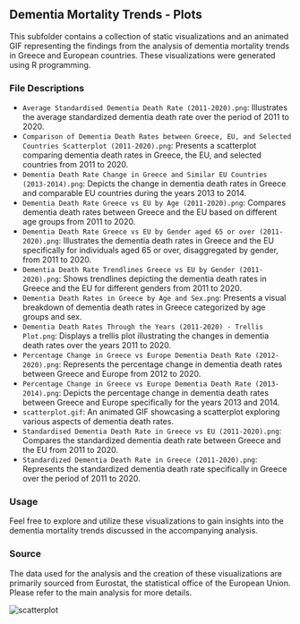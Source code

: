 ## Dementia Mortality Trends - Plots

This subfolder contains a collection of static visualizations and an animated GIF representing the findings from the analysis of dementia mortality trends in Greece and European countries. These visualizations were generated using R programming.

### File Descriptions

- `Average Standardised Dementia Death Rate (2011-2020).png`: Illustrates the average standardized dementia death rate over the period of 2011 to 2020.
- `Comparison of Dementia Death Rates between Greece, EU, and Selected Countries Scatterplot (2011-2020).png`: Presents a scatterplot comparing dementia death rates in Greece, the EU, and selected countries from 2011 to 2020.
- `Dementia Death Rate Change in Greece and Similar EU Countries (2013-2014).png`: Depicts the change in dementia death rates in Greece and comparable EU countries during the years 2013 to 2014.
- `Dementia Death Rate Greece vs EU by Age (2011-2020).png`: Compares dementia death rates between Greece and the EU based on different age groups from 2011 to 2020.
- `Dementia Death Rate Greece vs EU by Gender aged 65 or over (2011-2020).png`: Illustrates the dementia death rates in Greece and the EU specifically for individuals aged 65 or over, disaggregated by gender, from 2011 to 2020.
- `Dementia Death Rate Trendlines Greece vs EU by Gender (2011-2020).png`: Shows trendlines depicting the dementia death rates in Greece and the EU for different genders from 2011 to 2020.
- `Dementia Death Rates in Greece by Age and Sex.png`: Presents a visual breakdown of dementia death rates in Greece categorized by age groups and sex.
- `Dementia Death Rates Through the Years (2011-2020) - Trellis Plot.png`: Displays a trellis plot illustrating the changes in dementia death rates over the years 2011 to 2020.
- `Percentage Change in Greece vs Europe Dementia Death Rate (2012-2020).png`: Represents the percentage change in dementia death rates between Greece and Europe from 2012 to 2020.
- `Percentage Change in Greece vs Europe Dementia Death Rate (2013-2014).png`: Depicts the percentage change in dementia death rates between Greece and Europe specifically for the years 2013 and 2014.
- `scatterplot.gif`: An animated GIF showcasing a scatterplot exploring various aspects of dementia death rates.
- `Standardised Dementia Death Rate in Greece vs EU (2011-2020).png`: Compares the standardized dementia death rate between Greece and the EU from 2011 to 2020.
- `Standardized Dementia Death Rate in Greece (2011-2020).png`: Represents the standardized dementia death rate specifically in Greece over the period of 2011 to 2020.

### Usage

Feel free to explore and utilize these visualizations to gain insights into the dementia mortality trends discussed in the accompanying analysis.

### Source

The data used for the analysis and the creation of these visualizations are primarily sourced from Eurostat, the statistical office of the European Union. Please refer to the main analysis for more details.

![scatterplot](https://github.com/dmatsanganis/Exploring_Dementia_Mortality_Trends_A_Visual_Comparative_Analysis_of_Greece_and_European_Countries/assets/34712449/a0849e01-281c-4fcf-8c10-9dd40b77831a)
